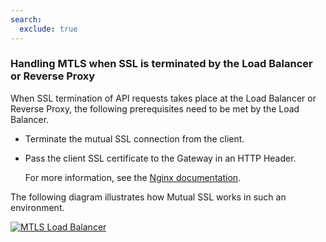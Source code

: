 ```yaml
---
search:
  exclude: true
---
```


### Handling MTLS when SSL is terminated by the Load Balancer or Reverse Proxy

When SSL termination of API requests takes place at the Load Balancer or Reverse Proxy, the following prerequisites need to be met by the Load Balancer.

-   Terminate the mutual SSL connection from the client.
-   Pass the client SSL certificate to the Gateway in an HTTP Header. 

     For more information, see the [Nginx documentation](https://nginx.org/en/docs/http/ngx_http_ssl_module.html#ssl_client_certificate).

The following diagram illustrates how Mutual SSL works in such an environment.

[![MTLS Load Balancer](https://apim.docs.wso2.com/en/4.2.0/assets/img/learn/mtls-loadbalancer.png)](https://apim.docs.wso2.com/en/4.2.0/assets/img/learn/mtls-loadbalancer.png)

